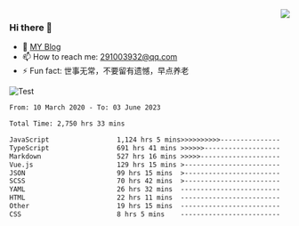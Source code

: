 <img align='right' src='https://github-readme-stats.vercel.app/api?username=niaogege&show_icons=true&theme=radical'/>

### Hi there 👋

- 🌱 [MY Blog](https://bythewayer.com/)
- 📫 How to reach me: 291003932@qq.com
- ⚡ Fun fact:  世事无常，不要留有遗憾，早点养老

![Test](https://github-readme-stats.vercel.app/api/top-langs/?username=niaogege&layout=compact)

<!--START_SECTION:waka-->

```txt
From: 10 March 2020 - To: 03 June 2023

Total Time: 2,750 hrs 33 mins

JavaScript                 1,124 hrs 5 mins>>>>>>>>>>---------------   40.87 %
TypeScript                 691 hrs 41 mins >>>>>>-------------------   25.15 %
Markdown                   527 hrs 16 mins >>>>>--------------------   19.17 %
Vue.js                     129 hrs 15 mins >------------------------   04.70 %
JSON                       99 hrs 15 mins  >------------------------   03.61 %
SCSS                       70 hrs 42 mins  >------------------------   02.57 %
YAML                       26 hrs 32 mins  -------------------------   00.96 %
HTML                       22 hrs 11 mins  -------------------------   00.81 %
Other                      19 hrs 15 mins  -------------------------   00.70 %
CSS                        8 hrs 5 mins    -------------------------   00.29 %
```

<!--END_SECTION:waka-->
